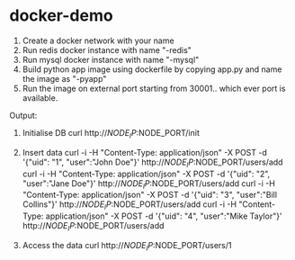 # docker-demo
1) Create a docker network with your name
2) Run redis docker instance with name "<username>-redis"
3) Run mysql docker instance with name "<username>-mysql"
4) Build python app image using dockerfile by copying app.py and name the image as "<username>-pyapp"
5) Run the image on external port starting from 30001.. which ever port is available.

Output:
1) Initialise DB
curl http://$NODE_IP:$NODE_PORT/init

2) Insert data
curl -i -H "Content-Type: application/json" -X POST -d '{"uid": "1", "user":"John Doe"}' http://$NODE_IP:$NODE_PORT/users/add
curl -i -H "Content-Type: application/json" -X POST -d '{"uid": "2", "user":"Jane Doe"}' http://$NODE_IP:$NODE_PORT/users/add
curl -i -H "Content-Type: application/json" -X POST -d '{"uid": "3", "user":"Bill Collins"}' http://$NODE_IP:$NODE_PORT/users/add
curl -i -H "Content-Type: application/json" -X POST -d '{"uid": "4", "user":"Mike Taylor"}' http://$NODE_IP:$NODE_PORT/users/add

3) Access the data
curl http://$NODE_IP:$NODE_PORT/users/1
